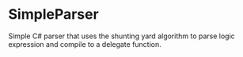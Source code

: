 # SimpleParser
Simple C# parser that uses the shunting yard algorithm to parse logic expression and compile to a delegate function. 
